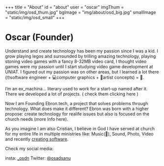+++
title = "About"
id = "about"
user = "oscar"
imgThum = "static/img/osd_thum.jpg"
bgImage = "img/about/osd_big.jpg"
smallImage = "static/img/osd_small"
+++
# Oscar (Founder)
Understand and create technology has been my passion since I was a kid. I grow playing legos and surrounded by trilling amazing technology, playing stoning video games with a fancy 8-32MB video card, I thought video games were my passion until I start studying video game development at UNIAT. I figured out my passion was on other areas, but I learned a lot there (🤓software engineer + 💻computer graphics + 🎨artist concepts) = 🤯.

I’m an ex_machina… literary used to work for a start-up named after it. There we developed a lot of projects. ( check them clicking here )

Now I am Founding Ebron.tech, a project that solves problems through technology. What does make it different? Ebron was born with a higher propose: create technology for realife issues but also is focused on the church needs (more Info here).

As you imagine I am also Cristian, I believe in God I have served at church for my entire life in multiple ministries like: Music(🎹), Sound, Photo, Video and recently [creating software](/churchres).

Check my social media:

insta: [_osdn](https://www.instagram.com/_osdn/)
Twitter: [@osadsanu](https://twitter.com/Osadsanu)

